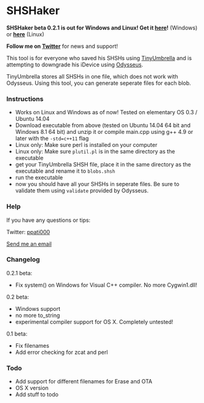 # SHSHaker #

**SHSHaker beta 0.2.1 is out for Windows and Linux! Get it [here](https://bitbucket.org/ppati000/shshaker/downloads/SHSHaker-beta-0.2-windows.zip)!** (Windows) or **[here](https://bitbucket.org/ppati000/shshaker/downloads/SHSHaker-beta-0.2-linux.zip)** (Linux)

**Follow me on [Twitter](http://twitter.com/ppati000)** for news and support!

This tool is for everyone who saved his SHSHs using [TinyUmbrella](http://blog.firmwareumbrella.com/) and is attempting to downgrade his iDevice using [Odysseus](https://dayt0n.github.io/articles/Odysseus/).

TinyUmbrella stores all SHSHs in one file, which does not work with Odysseus. Using this tool, you can generate seperate files for each blob.

### Instructions ###

* Works on Linux and Windows as of now! Tested on elementary OS 0.3 / Ubuntu 14.04
* Download executable from above (tested on Ubuntu 14.04 64 bit and Windows 8.1 64 bit) and unzip it or compile main.cpp using g++ 4.9 or later with the `-std=c++11` flag
* Linux only: Make sure perl is installed on your computer
* Linux only: Make sure `plutil.pl` is in the same directory as the executable
* get your TinyUmbrella SHSH file, place it in the same directory as the executable and rename it to `blobs.shsh`
* run the executable
* now you should have all your SHSHs in seperate files. Be sure to validate them using `validate` provided by Odysseus.

### Help ###

If you have any questions or tips:

Twitter: [ppati000](http://twitter.com/ppati000)

[Send me an email](mailto:ppati000@me.com)

### Changelog ###

0.2.1 beta:

* Fix system() on Windows for Visual C++ compiler. No more Cygwin1.dll!

0.2 beta:

* Windows support
* no more to_string
* experimental compiler support for OS X. Completely untested!

0.1 beta:

* Fix filenames
* Add error checking for zcat and perl

### Todo ###
* Add support for different filenames for Erase and OTA
* OS X version
* Add stuff to todo